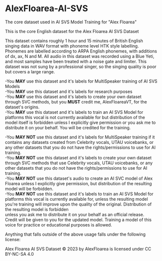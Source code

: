 # AlexFloarea-AI-SVS
The core dataset used in AI SVS Model Training for "Alex Floarea"

This is the core English dataset for the Alex Floarea AI SVS Dataset

This dataset contains roughly 1 hour and 15 minutes of British English singing data in WAV format with phoneme level HTK style labelling.
Phonemes are labelled according to ARPA English phonemes, with additions of dx, ax, N and M.
All audio in this dataset was recorded using a Blue Yeti, and most samples have been treated with a noise gate and limiter.
This dataset was not sung by a professional singer, so the singing quality is poor but covers a large range.

-You **MAY** use this dataset and it's labels for MultiSpeaker training of AI SVS Models  
-You **MAY** use this dataset and it's labels for research purposes  
-You **MAY** use this dataset and it's labels to create your own dataset through SVC methods, but you **MUST** credit me, AlexFloareaVT, for the dataset's origins.  
-You **MAY** use this dataset and it's labels to train an AI SVS Model for platforms this vocal is not currently available for but distribution of the model itself is forbidden unless I explicitly give permission or you ask me to distribute it on your behalf. You will be credited for the training.  

-You **MAY NOT** use this dataset and it's labels for MultiSpeaker training if it contains any datasets created from Celebrity vocals, UTAU voicebanks, or any other datasets that you do not have the rights/permissions to use for AI training.  
-You **MAY NOT** use this dataset and it's labels to create your own dataset through SVC methods that use Celebrity vocals, UTAU voicebanks, or any other datasets that you do not have the rights/permissions to use for AI training.  
-You **MAY NOT** use this dataset's audio to create an AI SVC model of Alex Floarea unless I explicitly give permission, but distribution of the resulting model will be forbidden.  
-You **MAY NOT** use this dataset and it's labels to train an AI SVS Model for platforms this vocal is currently available for, unless the resulting model you're training will improve upon the quality of the original. Distribution of the resulting model is forbidden  
 unless you ask me to distribute it on your behalf as an official release. Credit will be given to you for the updated model. Training a model of this voice for practice or educational purposes is allowed.  

Anything that falls outside of the above usage falls under the following license:

Alex Floarea AI SVS Dataset © 2023 by AlexFloarea is licensed under CC BY-NC-SA 4.0 
